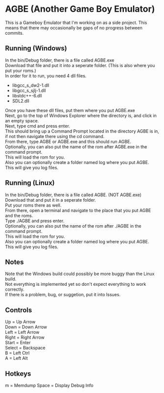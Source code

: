 # AGBE (Another Game Boy Emulator)
This is a Gameboy Emulator that I'm working on as a side project.
This means that there may occasionally be gaps of no progress between commits.
## Running (Windows)
In the bin/Debug folder, there is a file called AGBE.exe  
Download that file and put it into a seperate folder. (This is also where you put your roms.)  
In order for it to run, you need 4 dll files.  
- libgcc_s_dw2-1.dll
- libgcc_s_sjlj-1.dll
- libstdc++-6.dll
- SDL2.dll  

Once you have these dll files, put them where you put AGBE.exe  
Next, go to the top of Windows Explorer where the directory is, and click in an empty space.  
Next, type cmd and press enter.  
This should bring up a Command Prompt located in the directory AGBE is in, if not then navigate there using the cd command.  
From there, type AGBE or AGBE.exe and this should run AGBE.  
Optionally, you can also put the name of the rom after AGBE.exe in the command prompt.  
This will load the rom for you.  
Also you can optionally create a folder named log where you put AGBE.  
This will give you log files.  
## Running (Linux)
In the bin/Debug folder, there is a file called AGBE. (NOT AGBE.exe)  
Download that and put it in a seperate folder.  
Put your roms there as well.  
From there, open a terminal and navigate to the place that you put AGBE and the roms.  
Type ./AGBE and press enter.  
Optionally, you can also put the name of the rom after ./AGBE in the command prompt.  
This will load the rom for you.  
Also you can optionally create a folder named log where you put AGBE.  
This will give you log files.  
## Notes
Note that the Windows build could possibly be more buggy than the Linux build.  
Not everything is implemented yet so don't expect everything to work correctly.  
If there is a problem, bug, or suggetion, put it into Issues.  
## Controls
Up = Up Arrow  
Down = Down Arrow  
Left = Left Arrow  
Right = Right Arrow  
Start = Enter  
Select = Backspace  
B = Left Ctrl  
A = Left Alt  
## Hotkeys
m = Memdump
Space = Display Debug Info
